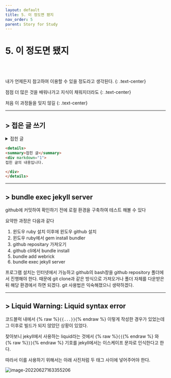 ```yaml
---
layout: default
title: 5. 이 정도면 됐지
nav_order: 5
parent: Story for Study
---
```


#  5. 이 정도면 됐지

<br><br>

내가 언제든지 참고하여 이용할 수 있을 정도라고 생각된다.
{: .text-center}

점점 더 많은 것을 배워나가고 지식이 채워지더라도
{: .text-center}

처음 이 과정들을 잊지 않길
{: .text-center}

-----

## > 접은 글 쓰기

<div class="code-example">
<details>
<summary>접힌 글</summary>
<div markdown="1">
접힌 글의 내용입니다.
</div>
</details>
</div>

```html
<details>
<summary>접힌 글</summary>
<div markdown="1">
접힌 글의 내용입니다.

</div>
</details>
```

-----

## > bundle exec jekyll server

github에 커밋하여 확인하기 전에 로컬 환경을 구축하여 테스트 해볼 수 있다

요약한 과정은 다음과 같다

1. 윈도우 ruby 설치 이후에 윈도우 github 설치
2. 윈도우 ruby에서 gem install bundler
3. github repositary 가져오기
4. github cli에서 bundle install
5. bundle add webrick
6. bundle exec jekyll server

프로그램 설치는 인터넷에서 가능하고 github의 bash창을 github repository 폴더에서 진행해야 한다. 때문에 git clone과 같은 방식으로 가져오거나 폴더 자체를 다운받은 뒤 해당 환경에서 하면 되겠다. git 사용법은 익숙해졌으니 생략하겠다. 


-----

## > Liquid Warning: Liquid syntax error



코드블럭 내에서 {% raw %}`{{...}}`{% endraw %} 이렇게 작성한 경우가 있었는데 그 이후로 빌드가 되지 않았던 상황이 있었다. 

찾아보니 jekyll에서 사용하는 liquid라는 것에서 {% raw %}`{{`{% endraw %} 와 {% raw %}`}}`{% endraw %} 기호를 jekyll에서는 이스케이프 문자로 인식한다고 한다. 

따라서 이를 사용하기 위해서는 아래 사진처럼 두 태그 사이에 넣어주어야 한다.

![image-20220627163355206](../img/image-20220627163355206.png)

